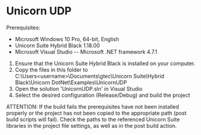 # Unicorn UDP

Prerequisites:
- Microsoft Windows 10 Pro, 64-bit, English
- Unicorn Suite Hybrid Black 1.18.00
- Microsoft Visual Studio
-- Microsoft .NET framework 4.7.1

1. Ensure that the Unicorn Suite Hybrid Black is installed on your computer.
2. Copy the files in this folder to C:\Users\<username>\Documents\gtec\Unicorn Suite\Hybrid Black\Unicorn DotNet\Examples\UnicornUDP
3. Open the solution 'UnicornUDP.sln' in Visual Studio
4. Select the desired configuration (Release/Debug) and build the project

ATTENTION: If the build fails the prerequisites have not been installed properly or the project has not been copied to the appropriate path (post build scripts will fail).
Check the paths to the referenced Unicorn Suite libraries in the project file settings, as well as in the post build action. 
